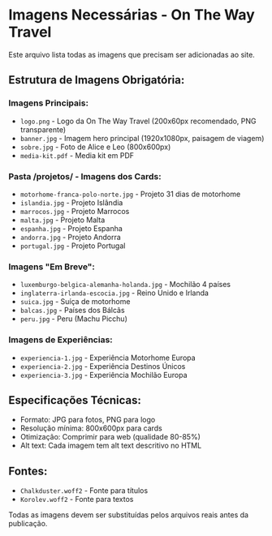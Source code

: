 # Imagens Necessárias - On The Way Travel

Este arquivo lista todas as imagens que precisam ser adicionadas ao site.

## Estrutura de Imagens Obrigatória:

### Imagens Principais:
- `logo.png` - Logo da On The Way Travel (200x60px recomendado, PNG transparente)
- `banner.jpg` - Imagem hero principal (1920x1080px, paisagem de viagem)
- `sobre.jpg` - Foto de Alice e Leo (800x600px)
- `media-kit.pdf` - Media kit em PDF

### Pasta /projetos/ - Imagens dos Cards:
- `motorhome-franca-polo-norte.jpg` - Projeto 31 dias de motorhome
- `islandia.jpg` - Projeto Islândia
- `marrocos.jpg` - Projeto Marrocos
- `malta.jpg` - Projeto Malta
- `espanha.jpg` - Projeto Espanha
- `andorra.jpg` - Projeto Andorra
- `portugal.jpg` - Projeto Portugal

### Imagens "Em Breve":
- `luxemburgo-belgica-alemanha-holanda.jpg` - Mochilão 4 países
- `inglaterra-irlanda-escocia.jpg` - Reino Unido e Irlanda
- `suica.jpg` - Suíça de motorhome
- `balcas.jpg` - Países dos Bálcãs
- `peru.jpg` - Peru (Machu Picchu)

### Imagens de Experiências:
- `experiencia-1.jpg` - Experiência Motorhome Europa
- `experiencia-2.jpg` - Experiência Destinos Únicos
- `experiencia-3.jpg` - Experiência Mochilão Europa

## Especificações Técnicas:
- Formato: JPG para fotos, PNG para logo
- Resolução mínima: 800x600px para cards
- Otimização: Comprimir para web (qualidade 80-85%)
- Alt text: Cada imagem tem alt text descritivo no HTML

## Fontes:
- `Chalkduster.woff2` - Fonte para títulos
- `Korolev.woff2` - Fonte para textos

Todas as imagens devem ser substituídas pelos arquivos reais antes da publicação.
